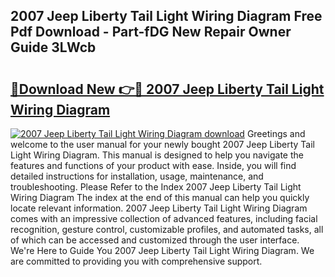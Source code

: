 ## 2007 Jeep Liberty Tail Light Wiring Diagram Free Pdf Download - Part-fDG New Repair Owner Guide 3LWcb

# <h2><a href="http://dfiajmz.blite.top/?on=2007+Jeep+Liberty+Tail+Light+Wiring+Diagram">🔗Download New 👉🔴 2007 Jeep Liberty Tail Light Wiring Diagram</a></h2>

[![2007 Jeep Liberty Tail Light Wiring Diagram download](https://i.imgur.com/lujVjoI.png)](http://dfiajmz.blite.top/?on=2007+Jeep+Liberty+Tail+Light+Wiring+Diagram)
Greetings and welcome to the user manual for your newly bought 2007 Jeep Liberty Tail Light Wiring Diagram. This manual is designed to help you navigate the features and functions of your product with ease. Inside, you will find detailed instructions for installation, usage, maintenance, and troubleshooting. Please Refer to the Index 2007 Jeep Liberty Tail Light Wiring Diagram The index at the end of this manual can help you quickly locate relevant information. 2007 Jeep Liberty Tail Light Wiring Diagram comes with an impressive collection of advanced features, including facial recognition, gesture control, customizable profiles, and automated tasks, all of which can be accessed and customized through the user interface. We're Here to Guide You 2007 Jeep Liberty Tail Light Wiring Diagram. We are committed to providing you with comprehensive support.
